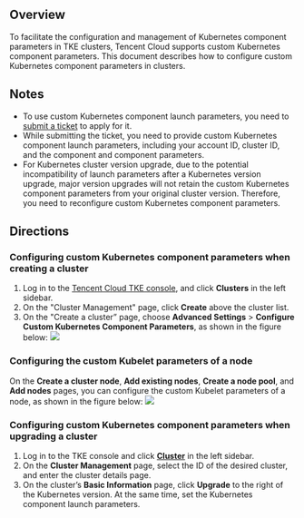 ## Overview
To facilitate the configuration and management of Kubernetes component parameters in TKE clusters, Tencent Cloud supports custom Kubernetes component parameters. This document describes how to configure custom Kubernetes component parameters in clusters.


## Notes
- To use custom Kubernetes component launch parameters, you need to [submit a ticket](https://console.cloud.tencent.com/workorder/category) to apply for it.
- While submitting the ticket, you need to provide custom Kubernetes component launch parameters, including your account ID, cluster ID, and the component and component parameters.
- For Kubernetes cluster version upgrade, due to the potential incompatibility of launch parameters after a Kubernetes version upgrade, major version upgrades will not retain the custom Kubernetes component parameters from your original cluster version. Therefore, you need to reconfigure custom Kubernetes component parameters.


## Directions
### Configuring custom Kubernetes component parameters when creating a cluster
1. <span id="step1">Log in to the [Tencent Cloud TKE console](https://console.cloud.tencent.com/tke2), and click **Clusters** in the left sidebar.</span>
2. On the "Cluster Management" page, click **Create** above the cluster list.
3. On the "Create a cluster” page, choose **Advanced Settings** > **Configure Custom Kubernetes Component Parameters**, as shown in the figure below:
![](https://main.qcloudimg.com/raw/faa5c17e26c1a09fd0b5f30d72c4bc3e.png)

### Configuring the custom Kubelet parameters of a node
On the **Create a cluster node**, **Add existing nodes**, **Create a node pool**, and **Add nodes** pages, you can configure the custom Kubelet parameters of a node, as shown in the figure below:
![](https://main.qcloudimg.com/raw/43036b5fe2678f01313cee8c12520120.png)


### Configuring custom Kubernetes component parameters when upgrading a cluster
1. Log in to the TKE console and click **[Cluster](https://console.cloud.tencent.com/tke2/cluster)** in the left sidebar.
2. On the **Cluster Management** page, select the ID of the desired cluster, and enter the cluster details page.
3. On the cluster’s **Basic Information** page, click **Upgrade** to the right of the Kubernetes version. At the same time, set the Kubernetes component launch parameters.
